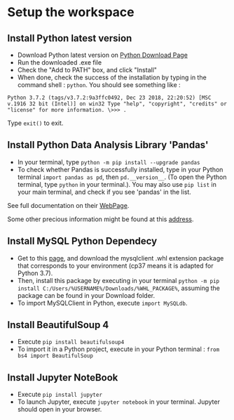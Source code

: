 # Setup the workspace

## Install Python latest version

- Download Python latest version on [Python Download Page](https://www.python.org/downloads/ "Python Download Page")
- Run the downloaded .exe file
- Check the "Add to PATH" box, and click "Install"
- When done, check the success of the installation 
by typing in the command shell : `python`. You should see something like :

`Python 3.7.2 (tags/v3.7.2:9a3ffc0492, Dec 23 2018, 22:20:52) [MSC v.1916 32 bit (Intel)] on win32
Type "help", "copyright", "credits" or "license" for more information.
\>>> .` 

Type `exit()` to exit.

## Install Python Data Analysis Library 'Pandas'

- In your terminal, type `python -m pip install --upgrade pandas`
- To check whether Pandas is successfully installed, type in your Python terminal `import pandas as pd`, then `pd.__version__`. 
(To open the Python terminal, type `python` in your terminal.).
You may also use `pip list` in your main terminal, and check if you see 'pandas' in the list. 

See full documentation on their [WebPage](http://pandas.pydata.org/pandas-docs/stable/ "Pandas Documentation").

Some other precious information might be found at this [address](https://www.analyticsvidhya.com/blog/2016/01/complete-tutorial-learn-data-science-python-scratch-2/).

## Install MySQL Python Dependecy

- Get to this [page](https://www.lfd.uci.edu/~gohlke/pythonlibs/#mysqlclient), and download the mysqlclient .whl extension package that corresponds to your environment (cp37 means it is adapted for Python 3.7). 
- Then, install this package by executing in your terminal `python -m pip install C:/Users/%USERNAME%/Downloads/%WHL_PACKAGE%`, assuming the package can be found in your Download folder. 
- To import MySQLClient in Python, execute `import MySQLdb`. 

## Install BeautifulSoup 4

- Execute `pip install beautifulsoup4`
- To import it in a Python project, execute in your Python terminal : `from bs4 import BeautifulSoup`

## Install Jupyter NoteBook

- Execute `pip install jupyter`
- To launch Jupyter, execute `jupyter notebook` in your terminal. Jupyter should open in your browser. 